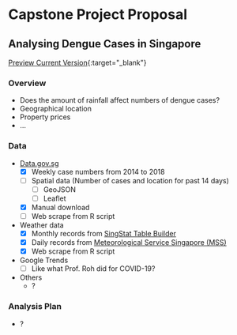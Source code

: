 # Capstone Project Proposal

## Analysing Dengue Cases in Singapore

[Preview Current Version](https://roscoelai.github.io/dasr2020capstone/results/project_proposal.html){:target="_blank"}

### Overview
- Does the amount of rainfall affect numbers of dengue cases?
- Geographical location
- Property prices
- ...

### Data
- [Data.gov.sg](https://data.gov.sg/dataset?q=Dengue)
  - [x] Weekly case numbers from 2014 to 2018
  - [ ] Spatial data (Number of cases and location for past 14 days)
    - [ ] GeoJSON
    - [ ] Leaflet
  - [x] Manual download
  - [ ] Web scrape from R script
- Weather data
  - [x] Monthly records from [SingStat Table Builder](https://www.tablebuilder.singstat.gov.sg/publicfacing/initApiList.action)
  - [x] Daily records from [Meteorological Service Singapore (MSS)](http://www.weather.gov.sg/climate-historical-daily/)
  - [x] Web scrape from R script
- Google Trends
  - [ ] Like what Prof. Roh did for COVID-19?
- Others
  - ?

### Analysis Plan
- ?
